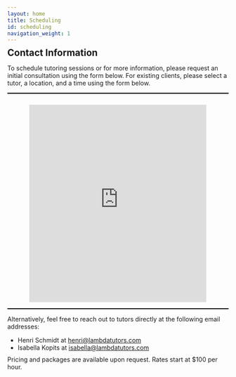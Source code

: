 ```yaml
---
layout: home
title: Scheduling
id: scheduling
navigation_weight: 1
---
```


<div>
<h2 style="margin-top: -5px; margin-bottom: 5px;">
Contact Information 
</h2>
<p>
To schedule tutoring sessions or for more information, please request an 
initial consultation using the form below. For existing clients, please select
a tutor, a location, and a time using the form below.

<hr style="height: 2px;  border: none; color: black; background-color: black; margin-bottom: 25px;"/>

<div style="display: flex; justify-content: center;">
<iframe src="https://app.acuityscheduling.com/schedule.php?owner=33610069&ref=embedded_csp" title="Schedule Appointment" width="80%" height="450" frameBorder="0"></iframe>
</div>
<hr style="height: 2px;  border: none; color: black; background-color: black; margin-bottom: 10px;"/>


Alternatively, feel free to reach out to tutors directly at the following email addresses:
<ul style="font-size: 1em; margin-top: 3px; margin-bottom: 10px;">
<li> Henri Schmidt at <a href="mailto:henri@lambdatutors.com">henri@lambdatutors.com</a></li>
<li> Isabella Kopits at <a href="mailto:isabella@lambdatutors.com">isabella@lambdatutors.com</a></li>
</ul>
Pricing and packages are available upon request. Rates start at $100 per hour. 
</p>


<script>
  const removeFooterInterval = setInterval(function() {
    var footer = document.getElementById('acuity-footer');
    console.log(footer);
    if (footer) {
      footer.remove();
      clearInterval(removeFooterInterval);  // Stop the interval once the footer is removed
    }
  }, 500);  // Check every 500ms
</script>

</div>
&nbsp;
